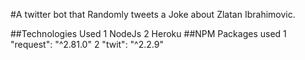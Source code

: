 #A twitter bot that Randomly tweets a Joke about Zlatan Ibrahimovic.

##Technologies Used
1 NodeJs
2 Heroku
##NPM Packages used
1 "request": "^2.81.0"
2 "twit": "^2.2.9"
 
 
